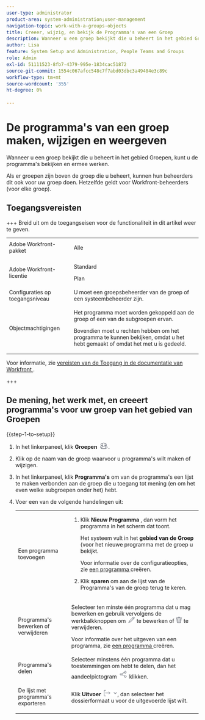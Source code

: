 ```yaml
---
user-type: administrator
product-area: system-administration;user-management
navigation-topic: work-with-a-groups-objects
title: Creeer, wijzig, en bekijk de Programma's van een Groep
description: Wanneer u een groep bekijkt die u beheert in het gebied Groepen, kunt u de programma's bekijken en ermee werken.
author: Lisa
feature: System Setup and Administration, People Teams and Groups
role: Admin
exl-id: 51111523-8fb7-4379-995e-1834cac51872
source-git-commit: 1554c067afcc548c7f7abd03dbc3a49404e3c89c
workflow-type: tm+mt
source-wordcount: '355'
ht-degree: 0%

---
```


# De programma&#39;s van een groep maken, wijzigen en weergeven

Wanneer u een groep bekijkt die u beheert in het gebied Groepen, kunt u de programma&#39;s bekijken en ermee werken.

Als er groepen zijn boven de groep die u beheert, kunnen hun beheerders dit ook voor uw groep doen. Hetzelfde geldt voor Workfront-beheerders (voor elke groep).

## Toegangsvereisten

+++ Breid uit om de toegangseisen voor de functionaliteit in dit artikel weer te geven.

<table style="table-layout:auto"> 
 <col> 
 <col> 
 <tbody> 
  <tr> 
   <td>Adobe Workfront-pakket</td> 
   <td><p>Alle</p></td> 
  </tr> 
  <tr> 
   <td>Adobe Workfront-licentie</td> 
   <td><p>Standard</p>
       <p>Plan</p></td>
  </tr>
  <tr> 
   <td>Configuraties op toegangsniveau</td> 
   <td>U moet een groepsbeheerder van de groep of een systeembeheerder zijn.</td>
  </tr>
  <tr> 
   <td>Objectmachtigingen</td>
   <td> <p>Het programma moet worden gekoppeld aan de groep of een van de subgroepen ervan.</p> <p>Bovendien moet u rechten hebben om het programma te kunnen bekijken, omdat u het hebt gemaakt of omdat het met u is gedeeld.</p></td> 
  </tr> 
 </tbody> 
</table>

Voor informatie, zie [&#x200B; vereisten van de Toegang in de documentatie van Workfront &#x200B;](/help/quicksilver/administration-and-setup/add-users/access-levels-and-object-permissions/access-level-requirements-in-documentation.md).

+++

## De mening, het werk met, en creeert programma&#39;s voor uw groep van het gebied van Groepen

{{step-1-to-setup}}

1. In het linkerpaneel, klik **Groepen** ![&#x200B; Groepen &#x200B;](assets/groups-icon.png).

1. Klik op de naam van de groep waarvoor u programma&#39;s wilt maken of wijzigen.
1. In het linkerpaneel, klik **Programma&#39;s** om van de programma&#39;s een lijst te maken verbonden aan de groep die u toegang tot mening (en om het even welke subgroepen onder het) hebt.
1. Voer een van de volgende handelingen uit:

   <table style="table-layout:auto"> 
    <col> 
    <col> 
    <tbody> 
     <tr> 
      <td role="rowheader">Een programma toevoegen</td> 
      <td> 
       <ol> 
        <li value="1"> <p>Klik <strong> Nieuw Programma </strong>, dan vorm het programma in het scherm dat toont. </p> <p>Het systeem vult in het <strong> gebied van de Groep </strong> &lbrace;voor het nieuwe programma met de groep u bekijkt.</p> <p>Voor informatie over de configuratieopties, zie <a href="../../../manage-work/portfolios/create-and-manage-programs/create-program.md" class="MCXref xref"> een programma </a> creëren.</p> </li> 
        <li value="2"> <p>Klik <strong> sparen </strong> om aan de lijst van de Programma's van de groep terug te keren.</p> </li> 
       </ol> </td> 
     </tr> 
     <tr> 
      <td role="rowheader"> <p>Programma's bewerken of verwijderen</p> </td> 
      <td> <p>Selecteer ten minste één programma dat u mag bewerken en gebruik vervolgens de werkbalkknoppen om <img src="assets/edit-icon.png"> te bewerken of <img src="assets/delete.png"> te verwijderen.</p> <p>Voor informatie over het uitgeven van een programma, zie <a href="../../../manage-work/portfolios/create-and-manage-programs/create-program.md" class="MCXref xref"> een programma </a> creëren.</p> </td> 
     </tr> 
     <tr> 
      <td role="rowheader">Programma's delen</td> 
      <td>Selecteer minstens één programma dat u toestemmingen om hebt te delen, dan het aandeelpictogram <img src="assets/share-icon.png"> klikken.</td> 
     </tr> 
     <tr> 
      <td role="rowheader"> <p>De lijst met programma's exporteren</p> </td> 
      <td>Klik <strong> Uitvoer </strong> <img src="assets/export.png">, dan selecteer het dossierformaat u voor de uitgevoerde lijst wilt.</td> 
     </tr> 
    </tbody> 
   </table>
